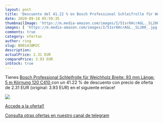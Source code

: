 ```yaml
---
layout: post
title: 'Descuento del 41.22 % en Bosch Professional Schleifrolle für Weic'
date: 2020-09-18 05:59:35
thumbnailImage: 'https://m.media-amazon.com/images/I/51sr6HcrAGL._SL200_.jpg'
images: [ 'https://m.media-amazon.com/images/I/51sr6HcrAGL._SL200_.jpg' ]
comments: true
category: ofertas
author: ring
slug: B00141BMJC
description:
actualPrice: 2.31 EUR
comparePrice: 3.93 EUR
inStock: true
---
```


Tienes [Bosch Professional Schleifrolle für Weichholz  Breite: 93 mm Länge: 5 m Körnung 120 C410 ](https://www.amazon.com/dp/B00141BMJC/?tag=redken08-20) con un 41.22 % de descuento con precio de oferta de 2.31 EUR (original: 3.93 EUR) en el siguiente enlace!

[![](https://m.media-amazon.com/images/I/51sr6HcrAGL._SL200_.jpg)](https://www.amazon.com/dp/B00141BMJC/?tag=redken08-20)

[Accede a la oferta!!](https://www.amazon.com/dp/B00141BMJC/?tag=redken08-20)

[Consulta otras ofertas en nuestro canal de telegram](https://t.me/s/ofertas25)
